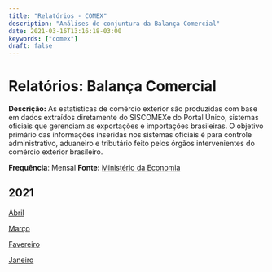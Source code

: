 ```yaml
---
title: "Relatórios - COMEX"
description: "Análises de conjuntura da Balança Comercial"
date: 2021-03-16T13:16:18-03:00
keywords: ["comex"]
draft: false
---
```


# Relatórios: Balança Comercial

**Descrição:** As  estatísticas  de  comércio  exterior  são  produzidas  com base  em dados  extraídos diretamente do SISCOMEXe do Portal Único, sistemas oficiais que gerenciam as exportações e importações brasileiras. O  objetivo  primário  das  informações  inseridas  nos  sistemas  oficiais  é  para  controle administrativo,  aduaneiro  e  tributário feito pelos  órgãos  intervenientes  do  comércio  exterior brasileiro.

**Frequência**: Mensal **Fonte:** [Ministério da Economia](https://www.gov.br/produtividade-e-comercio-exterior/pt-br/assuntos/comercio-exterior/estatisticas)




## 2021

[Abril](/relatorios_comex/Comex04-2021.pdf)

[Março](/relatorios_comex/Comex03-2021.pdf)

[Favereiro](/relatorios_comex/Comex02-2021.pdf)

[Janeiro](/relatorios_comex/Comex01-2021.pdf)



